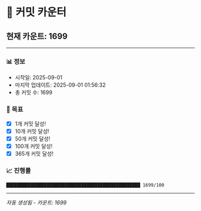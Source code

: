 # 🔢 커밋 카운터

## 현재 카운트: 1699

---

### 📊 정보
- 시작일: 2025-09-01
- 마지막 업데이트: 2025-09-01 01:56:32
- 총 커밋 수: 1699

### 🎯 목표
- [x] 1개 커밋 달성!
- [x] 10개 커밋 달성!
- [x] 50개 커밋 달성!
- [x] 100개 커밋 달성!
- [x] 365개 커밋 달성!

### 📈 진행률
```
██████████████████████████████████████████████████ 1699/100
```

---
*자동 생성됨 - 카운트: 1699*
